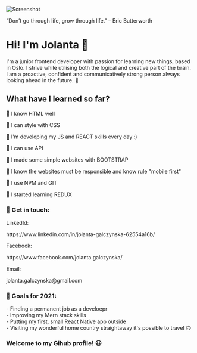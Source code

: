 
![Screenshot](https://user-images.githubusercontent.com/53143114/116746631-14758c00-a9fd-11eb-884d-6f8fb91189ff.jpg)

“Don’t go through life, grow through life.” – Eric Butterworth


<h1>Hi! I'm Jolanta 👋 </h1>

I'm a junior frontend developer with passion for learning new things, based in Oslo. 
I strive while utilising both the logical and creative part of the brain. 
I am a proactive, confident and communicatively strong person always looking ahead in the future. 🚀

<h2>What have I learned so far?</h2>

🔸 I know HTML well

🔸 I can style with CSS

🔸 I'm developing my JS and REACT skills every day :)

🔸 I can use API

🔸 I made some simple websites with BOOTSTRAP

🔸 I know the websites must be responsible and know rule "mobile first"

🔸 I use NPM and GIT

🔸 I started learning REDUX



<h3>📩 Get in touch:</h3>
<p>LinkedId:</p> https://www.linkedin.com/in/jolanta-galczynska-62554a16b/ <br>
<p>Facebook:</p> https://www.facebook.com/jolanta.galczynska/ <br>
<p>Email:</p> jolanta.galczynska@gmail.com



<h3>💎 Goals for 2021: </h3>
- Finding a permanent job as a develoepr<br>
- Improving my Mern stack skills<br>
- Putting my first, small React Native app outside<br>
- Visiting my wonderful home country straightaway it's possible to travel 🙃<br>




<h3>Welcome to my Gihub profile! 😃<h3>



